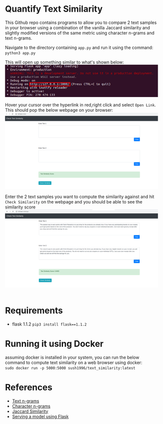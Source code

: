# Quantify Text Similarity

This Github repo contains programs to allow you to compare 2 text samples in your browser using a combination of the vanilla Jaccard similarity and slightly modified versions of the same metric using character n-grams and text n-grams.

Navigate to the directory containing `app.py` and run it using the command: <br/>
`python3 app.py` 
<br/>

This will open up something similar to what's shown below:<br/>
![Terminal Output](/images/terminal2.png)
<br/>

Hover your cursor over the hyperlink in red,right click and select `Open Link`. This should pop the below webpage on your browser:<br/>
![Webpage Output](/images/webpage.png)
<br/>

Enter the 2 text samples you want to compute the similarity against and hit `Check Similarity` on the webpage and you should be able to see the similarity score <br/>
![Webpage Output](/images/webpage2.png)
<br/>
<br/>

# Requirements
* flask 1.1.2 `pip3 install flask==1.1.2`

# Running it using Docker
assuming docker is installed in your system, you can run the below command to compute text similarity on a web browser using docker:<br/>
`sudo docker run -p 5000:5000 sush1996/text_similarity:latest`

# References
* [Text n-grams](https://albertauyeung.github.io/2018/06/03/generating-ngrams.html) 
* [Character n-grams](https://github.com/emarkou/Text-Similarity)
* [Jaccard Similarity](https://studymachinelearning.com/jaccard-similarity-text-similarity-metric-in-nlp/)
* [Serving a model using Flask](https://guillaumegenthial.github.io/serving.html)
